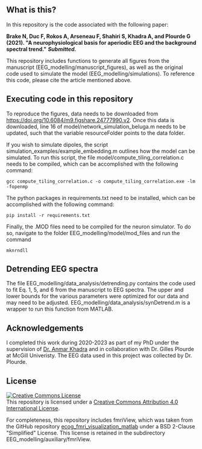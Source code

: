 ## What is this?
In this repository is the code associated with the following paper:

**Brake N, Duc F, Rokos A, Arseneau F, Shahiri S, Khadra A, and Plourde G (2021). "A neurophysiological basis for aperiodic EEG and the background spectral trend."** *****Submitted.*****

This repository includes functions to generate all figures from the manuscript (EEG_modelling/manuscript_figures), as well as the original code used to simulate the model (EEG_modelling/simulations). To reference this code, please cite the article mentioned above.

## Executing code in this repository

To reproduce the figures, data needs to be downloaded from https://doi.org/10.6084/m9.figshare.24777990.v2. Once this data is downloaded, line 16 of model/network_simulation_beluga.m needs to be updated, such that the variable resourceFolder points to the data folder.

If you wish to simulate dipoles, the script simulation_examples/example_embedding.m outlines how the model can be simulated. To run this script, the file model/compute_tiling_correlation.c needs to be compiled, which can be accomplished with the following command:
````
gcc compute_tiling_correlation.c -o compute_tiling_correlation.exe -lm -fopenmp
````
The python packages in requirements.txt need to be installed, which can be accomplished with the following command:
````
pip install -r requirements.txt
````
Finally, the .MOD files need to be compiled for the neuron simulator. To do so, navigate to the folder EEG_modelling/model/mod_files and run the command
```
mknrndll
```

## Detrending EEG spectra
The file EEG_modelling/data_analysis/detrending.py contains the code used to fit Eq. 1, 5, and 6 from the manuscript to EEG spectra. The upper and lower bounds for the various parameters were optimized for our data and may need to be adjusted. EEG_modelling/data_analysis/synDetrend.m is a wrapper to run this function from MATLAB. 

## Acknowledgements
I completed this work during 2020-2023 as part of my PhD under the supervision of [Dr. Anmar Khadra](http://www.medicine.mcgill.ca/physio/khadralab/) and in collaboration with Dr. Gilles Plourde at McGill Univeristy. The EEG data used in this project was collected by Dr. Plourde.

## License
<a rel="license" href="http://creativecommons.org/licenses/by/4.0/"><img alt="Creative Commons License" style="border-width:0" src="https://i.creativecommons.org/l/by/4.0/88x31.png" /></a><br />This repository is licensed under a <a rel="license" href="http://creativecommons.org/licenses/by/4.0/">Creative Commons Attribution 4.0 International License</a>.

For completeness, this repository includes fmriView, which was taken from the GitHub repository [ecog_fmri_visualization_matlab](https://github.com/edden-gerber/ecog_fmri_visualization_matlab) under a BSD 2-Clause "Simplified" License. This license is retained in the subdirectory EEG_modelling/auxiliary/fmriView.
